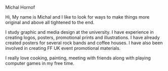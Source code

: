 Michal Hornof

Hi,
My name is Michal and I like to look for ways to make things more original and above all tightened to the end.

I study graphic and media design at the university.
I have experience in creating logos, posters, promotional prints and illustrations.
I have already created posters for several rock bands and coffee houses. I have also been involved in creating FF UK event promotional materials.

I really love cooking, painting, meeting with friends along with playing computer games in my free time.
